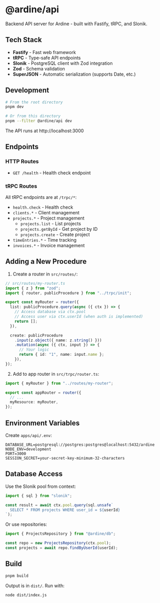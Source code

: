 # @ardine/api

Backend API server for Ardine - built with Fastify, tRPC, and Slonik.

## Tech Stack

- **Fastify** - Fast web framework
- **tRPC** - Type-safe API endpoints
- **Slonik** - PostgreSQL client with Zod integration
- **Zod** - Schema validation
- **SuperJSON** - Automatic serialization (supports Date, etc.)

## Development

```bash
# From the root directory
pnpm dev

# Or from this directory
pnpm --filter @ardine/api dev
```

The API runs at http://localhost:3000

## Endpoints

### HTTP Routes
- `GET /health` - Health check endpoint

### tRPC Routes
All tRPC endpoints are at `/trpc/*`:

- `health.check` - Health check
- `clients.*` - Client management
- `projects.*` - Project management
  - `projects.list` - List projects
  - `projects.getById` - Get project by ID
  - `projects.create` - Create project
- `timeEntries.*` - Time tracking
- `invoices.*` - Invoice management

## Adding a New Procedure

1. Create a router in `src/routes/`:

```typescript
// src/routes/my-router.ts
import { z } from "zod";
import { router, publicProcedure } from "../trpc/init";

export const myRouter = router({
  list: publicProcedure.query(async ({ ctx }) => {
    // Access database via ctx.pool
    // Access user via ctx.userId (when auth is implemented)
    return [];
  }),

  create: publicProcedure
    .input(z.object({ name: z.string() }))
    .mutation(async ({ ctx, input }) => {
      // Your logic
      return { id: "1", name: input.name };
    }),
});
```

2. Add to app router in `src/trpc/router.ts`:

```typescript
import { myRouter } from "../routes/my-router";

export const appRouter = router({
  // ...
  myResource: myRouter,
});
```

## Environment Variables

Create `apps/api/.env`:

```
DATABASE_URL=postgresql://postgres:postgres@localhost:5432/ardine
NODE_ENV=development
PORT=3000
SESSION_SECRET=your-secret-key-minimum-32-characters
```

## Database Access

Use the Slonik pool from context:

```typescript
import { sql } from "slonik";

const result = await ctx.pool.query(sql.unsafe`
  SELECT * FROM projects WHERE user_id = ${userId}
`);
```

Or use repositories:

```typescript
import { ProjectsRepository } from "@ardine/db";

const repo = new ProjectsRepository(ctx.pool);
const projects = await repo.findByUserId(userId);
```

## Build

```bash
pnpm build
```

Output is in `dist/`. Run with:

```bash
node dist/index.js
```
